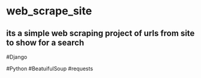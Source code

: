 # web_scrape_site
## its a simple web scraping project of urls from site to show for a search 

#Django 

#Python
#BeatuifulSoup
#requests
